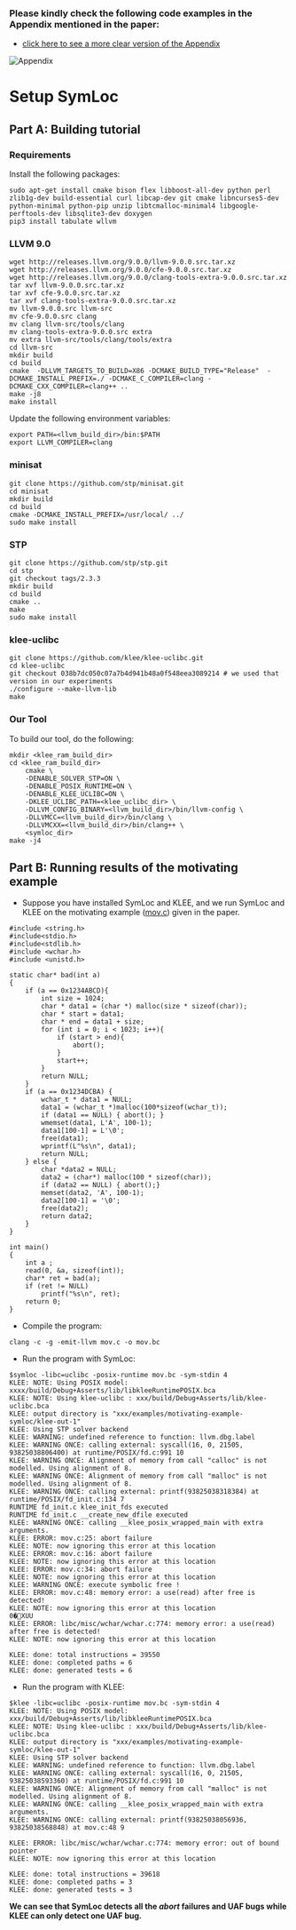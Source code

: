
###  Please kindly check the following code examples in the Appendix mentioned in the paper:
* [click here to see a more clear version of the Appendix](./Appendix.pdf)

![Appendix](./Appendix.png)


# Setup SymLoc
## Part A: Building tutorial

### Requirements
Install the following packages:
```
sudo apt-get install cmake bison flex libboost-all-dev python perl zlib1g-dev build-essential curl libcap-dev git cmake libncurses5-dev python-minimal python-pip unzip libtcmalloc-minimal4 libgoogle-perftools-dev libsqlite3-dev doxygen
pip3 install tabulate wllvm
```

### LLVM 9.0
```
wget http://releases.llvm.org/9.0.0/llvm-9.0.0.src.tar.xz
wget http://releases.llvm.org/9.0.0/cfe-9.0.0.src.tar.xz
wget http://releases.llvm.org/9.0.0/clang-tools-extra-9.0.0.src.tar.xz
tar xvf llvm-9.0.0.src.tar.xz
tar xvf cfe-9.0.0.src.tar.xz
tar xvf clang-tools-extra-9.0.0.src.tar.xz
mv llvm-9.0.0.src llvm-src
mv cfe-9.0.0.src clang
mv clang llvm-src/tools/clang
mv clang-tools-extra-9.0.0.src extra 
mv extra llvm-src/tools/clang/tools/extra
cd llvm-src
mkdir build 
cd build
cmake  -DLLVM_TARGETS_TO_BUILD=X86 -DCMAKE_BUILD_TYPE="Release"  -DCMAKE_INSTALL_PREFIX=./ -DCMAKE_C_COMPILER=clang -DCMAKE_CXX_COMPILER=clang++ ..
make -j8
make install
```

Update the following environment variables:
```
export PATH=<llvm_build_dir>/bin:$PATH
export LLVM_COMPILER=clang
```

### minisat
```
git clone https://github.com/stp/minisat.git
cd minisat
mkdir build
cd build
cmake -DCMAKE_INSTALL_PREFIX=/usr/local/ ../
sudo make install
```

### STP
```
git clone https://github.com/stp/stp.git
cd stp
git checkout tags/2.3.3
mkdir build
cd build
cmake ..
make
sudo make install
```

### klee-uclibc
```
git clone https://github.com/klee/klee-uclibc.git
cd klee-uclibc
git checkout 038b7dc050c07a7b4d941b48a0f548eea3089214 # we used that version in our experiments
./configure --make-llvm-lib
make
```

### Our Tool
To build our tool, do the following:
```
mkdir <klee_ram_build_dir>
cd <klee_ram_build_dir>
    cmake \
    -DENABLE_SOLVER_STP=ON \
    -DENABLE_POSIX_RUNTIME=ON \
    -DENABLE_KLEE_UCLIBC=ON \
    -DKLEE_UCLIBC_PATH=<klee_uclibc_dir> \
    -DLLVM_CONFIG_BINARY=<llvm_build_dir>/bin/llvm-config \
    -DLLVMCC=<llvm_build_dir>/bin/clang \
    -DLLVMCXX=<llvm_build_dir>/bin/clang++ \
    <symloc_dir>
make -j4
```

## Part B: Running results of the motivating example

* Suppose you have installed SymLoc and KLEE, and we run SymLoc and KLEE on the motivating example ([mov.c](https://github.com/AnonyGiit/SymLoc/blob/main/examples/motivating-example-symloc/mov.c)) given in the paper.

```
#include <string.h>
#include<stdio.h>
#include<stdlib.h>
#include <wchar.h>
#include <unistd.h>

static char* bad(int a)
{
    if (a == 0x1234ABCD){
        int size = 1024;
        char * data1 = (char *) malloc(size * sizeof(char));
        char * start = data1;
        char * end = data1 + size;
        for (int i = 0; i < 1023; i++){
            if (start > end){
                abort();
            }
            start++;
        }
        return NULL;
    }
    if (a == 0x1234DCBA) {
        wchar_t * data1 = NULL;
        data1 = (wchar_t *)malloc(100*sizeof(wchar_t));
        if (data1 == NULL) { abort(); }
        wmemset(data1, L'A', 100-1);
        data1[100-1] = L'\0';
        free(data1);
        wprintf(L"%s\n", data1);
        return NULL;
    } else {
        char *data2 = NULL;
        data2 = (char*) malloc(100 * sizeof(char));
        if (data2 == NULL) { abort();}
        memset(data2, 'A', 100-1);
        data2[100-1] = '\0';
        free(data2);
        return data2;
    }
}

int main()
{
    int a ;
    read(0, &a, sizeof(int));
    char* ret = bad(a);
    if (ret != NULL)
        printf("%s\n", ret);
    return 0;
}
```

* Compile the program:
```
clang -c -g -emit-llvm mov.c -o mov.bc
```

* Run the program with SymLoc:
```
$symloc -libc=uclibc -posix-runtime mov.bc -sym-stdin 4
KLEE: NOTE: Using POSIX model: xxxx/build/Debug+Asserts/lib/libkleeRuntimePOSIX.bca
KLEE: NOTE: Using klee-uclibc : xxx/build/Debug+Asserts/lib/klee-uclibc.bca
KLEE: output directory is "xxx/examples/motivating-example-symloc/klee-out-1"
KLEE: Using STP solver backend
KLEE: WARNING: undefined reference to function: llvm.dbg.label
KLEE: WARNING ONCE: calling external: syscall(16, 0, 21505, 93825038806400) at runtime/POSIX/fd.c:991 10
KLEE: WARNING ONCE: Alignment of memory from call "calloc" is not modelled. Using alignment of 8.
KLEE: WARNING ONCE: Alignment of memory from call "malloc" is not modelled. Using alignment of 8.
KLEE: WARNING ONCE: calling external: printf(93825038318384) at runtime/POSIX/fd_init.c:134 7
RUNTIME fd_init.c klee_init_fds executed
RUNTIME fd_init.c __create_new_dfile executed
KLEE: WARNING ONCE: calling __klee_posix_wrapped_main with extra arguments.
KLEE: ERROR: mov.c:25: abort failure
KLEE: NOTE: now ignoring this error at this location
KLEE: ERROR: mov.c:16: abort failure
KLEE: NOTE: now ignoring this error at this location
KLEE: ERROR: mov.c:34: abort failure
KLEE: NOTE: now ignoring this error at this location
KLEE: WARNING ONCE: execute symbolic free !
KLEE: ERROR: mov.c:48: memory error: a use(read) after free is detected!
KLEE: NOTE: now ignoring this error at this location
0�XUU
KLEE: ERROR: libc/misc/wchar/wchar.c:774: memory error: a use(read) after free is detected!
KLEE: NOTE: now ignoring this error at this location

KLEE: done: total instructions = 39550
KLEE: done: completed paths = 6
KLEE: done: generated tests = 6
```

* Run the program with KLEE:
```
$klee -libc=uclibc -posix-runtime mov.bc -sym-stdin 4
KLEE: NOTE: Using POSIX model: xxx/build/Debug+Asserts/lib/libkleeRuntimePOSIX.bca
KLEE: NOTE: Using klee-uclibc : xxx/build/Debug+Asserts/lib/klee-uclibc.bca
KLEE: output directory is "xxx/examples/motivating-example-symloc/klee-out-1"
KLEE: Using STP solver backend
KLEE: WARNING: undefined reference to function: llvm.dbg.label
KLEE: WARNING ONCE: calling external: syscall(16, 0, 21505, 93825038593360) at runtime/POSIX/fd.c:991 10
KLEE: WARNING ONCE: Alignment of memory from call "malloc" is not modelled. Using alignment of 8.
KLEE: WARNING ONCE: calling __klee_posix_wrapped_main with extra arguments.
KLEE: WARNING ONCE: calling external: printf(93825038056936, 93825038568848) at mov.c:48 9

KLEE: ERROR: libc/misc/wchar/wchar.c:774: memory error: out of bound pointer
KLEE: NOTE: now ignoring this error at this location

KLEE: done: total instructions = 39618
KLEE: done: completed paths = 3
KLEE: done: generated tests = 3
```

**We can see that SymLoc detects all the *abort* failures and UAF bugs while KLEE can only detect one UAF bug.**

